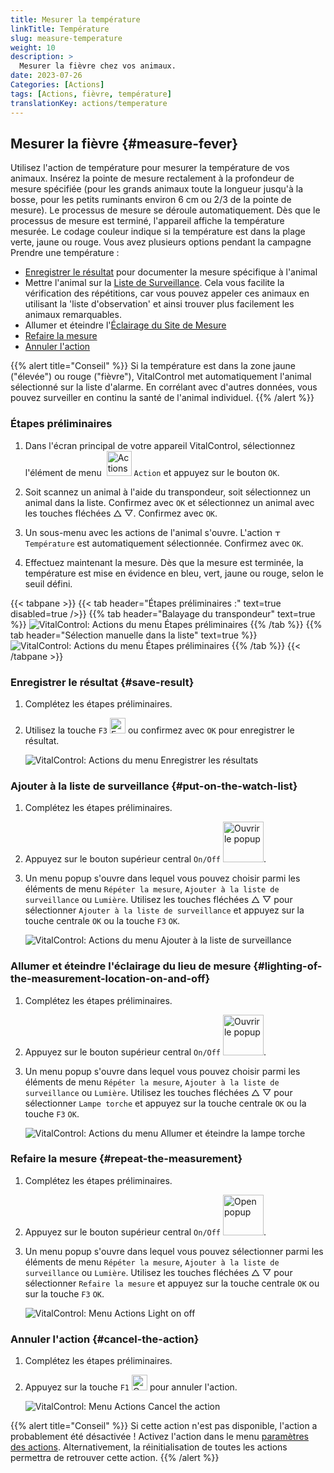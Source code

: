 ```yaml
---
title: Mesurer la température
linkTitle: Température
slug: measure-temperature
weight: 10
description: >
  Mesurer la fièvre chez vos animaux.
date: 2023-07-26
Categories: [Actions]
tags: [Actions, fièvre, température]
translationKey: actions/temperature
---
```


## Mesurer la fièvre {#measure-fever}

Utilisez l'action de température pour mesurer la température de vos animaux. Insérez la pointe de mesure rectalement à la profondeur de mesure spécifiée (pour les grands animaux toute la longueur jusqu'à la bosse, pour les petits ruminants environ 6 cm ou 2/3 de la pointe de mesure). Le processus de mesure se déroule automatiquement. Dès que le processus de mesure est terminé, l'appareil affiche la température mesurée. Le codage couleur indique si la température est dans la plage verte, jaune ou rouge. Vous avez plusieurs options pendant la campagne Prendre une température :

- [Enregistrer le résultat](#save-result) pour documenter la mesure spécifique à l'animal
- Mettre l'animal sur la [Liste de Surveillance](#put-on-the-watch-list). Cela vous facilite la vérification des répétitions, car vous pouvez appeler ces animaux en utilisant la 'liste d'observation' et ainsi trouver plus facilement les animaux remarquables.
- Allumer et éteindre l'[Éclairage du Site de Mesure](#lighting-of-the-measurement-location-on-and-off)
- [Refaire la mesure](#repeat-the-measurement)
- [Annuler l'action](#cancel-the-action)

{{% alert title="Conseil" %}}
Si la température est dans la zone jaune ("élevée") ou rouge ("fièvre"), VitalControl met automatiquement l'animal sélectionné sur la liste d'alarme. En corrélant avec d'autres données, vous pouvez surveiller en continu la santé de l'animal individuel.
{{% /alert %}}

### Étapes préliminaires

1. Dans l'écran principal de votre appareil VitalControl, sélectionnez l'élément de menu &nbsp;<img src="/icons/actions.svg" width="40" align="bottom" alt="Actions" /> `Action` et appuyez sur le bouton `OK`.

2. Soit scannez un animal à l'aide du transpondeur, soit sélectionnez un animal dans la liste. Confirmez avec `OK` et sélectionnez un animal avec les touches fléchées △ ▽. Confirmez avec `OK`.

3. Un sous-menu avec les actions de l'animal s'ouvre. L'action <img src="/icons/actions/temperature.svg" width="10" align="bottom" alt="Température" /> `Température` est automatiquement sélectionnée. Confirmez avec `OK`.

4. Effectuez maintenant la mesure. Dès que la mesure est terminée, la température est mise en évidence en bleu, vert, jaune ou rouge, selon le seuil défini.

{{< tabpane >}}
{{< tab header="Étapes préliminaires :" text=true disabled=true />}}
{{% tab header="Balayage du transpondeur" text=true %}}
![VitalControl: Actions du menu Étapes préliminaires](../images/firststeps-scan.png "Étapes préliminaires")
{{% /tab %}}
{{% tab header="Sélection manuelle dans la liste" text=true %}}
![VitalControl: Actions du menu Étapes préliminaires](../images/firststeps.png "Étapes préliminaires")
{{% /tab %}}
{{< /tabpane >}}

### Enregistrer le résultat {#save-result}

1. Complétez les étapes préliminaires.

2. Utilisez la touche `F3` <img src="/icons/footer/save.svg" width="25" align="bottom" alt="Enregistrer" /> ou confirmez avec `OK` pour enregistrer le résultat.

    ![VitalControl: Actions du menu Enregistrer les résultats](../images/saveresults.png "Enregistrer les résultats")

### Ajouter à la liste de surveillance {#put-on-the-watch-list}

1. Complétez les étapes préliminaires.

2. Appuyez sur le bouton supérieur central `On/Off` <img src="/icons/footer/repeat_add_to_watch.svg" width="65" align="bottom" alt="Ouvrir le popup" />.

3. Un menu popup s'ouvre dans lequel vous pouvez choisir parmi les éléments de menu `Répéter la mesure`, `Ajouter à la liste de surveillance` ou `Lumière`. Utilisez les touches fléchées △ ▽ pour sélectionner `Ajouter à la liste de surveillance` et appuyez sur la touche centrale `OK` ou la touche `F3` `OK`.

    ![VitalControl: Actions du menu Ajouter à la liste de surveillance](../images/watchlist.png "Ajouter à la liste de surveillance")

### Allumer et éteindre l'éclairage du lieu de mesure {#lighting-of-the-measurement-location-on-and-off}

1. Complétez les étapes préliminaires.

2. Appuyez sur le bouton supérieur central `On/Off` <img src="/icons/footer/repeat_add_to_watch.svg" width="65" align="bottom" alt="Ouvrir le popup" />.

3. Un menu popup s'ouvre dans lequel vous pouvez choisir parmi les éléments de menu `Répéter la mesure`, `Ajouter à la liste de surveillance` ou `Lumière`. Utilisez les touches fléchées △ ▽ pour sélectionner `Lampe torche` et appuyez sur la touche centrale `OK` ou la touche `F3` `OK`.

    ![VitalControl: Actions du menu Allumer et éteindre la lampe torche](../images/light.png "Allumer et éteindre la lampe torche")

### Refaire la mesure {#repeat-the-measurement}

1. Complétez les étapes préliminaires.

2. Appuyez sur le bouton supérieur central `On/Off` <img src="/icons/footer/repeat_add_to_watch.svg" width="65" align="bottom" alt="Open popup" />.

3. Un menu popup s'ouvre dans lequel vous pouvez sélectionner parmi les éléments de menu `Répéter la mesure`, `Ajouter à la liste de surveillance` ou `Lumière`. Utilisez les touches fléchées △ ▽ pour sélectionner `Refaire la mesure` et appuyez sur la touche centrale `OK` ou sur la touche `F3` `OK`.

    ![VitalControl: Menu Actions Light on off](../images/repeat.png "Light on off")

### Annuler l'action {#cancel-the-action}

1. Complétez les étapes préliminaires.

2. Appuyez sur la touche `F1` <img src="/icons/footer/cancel.svg" width="25" align="bottom" alt="Cancel" /> pour annuler l'action.

    ![VitalControl: Menu Actions Cancel the action](../images/saveresults.png "Cancel the action")

{{% alert title="Conseil" %}}
Si cette action n'est pas disponible, l'action a probablement été désactivée ! Activez l'action dans le menu [paramètres des actions](../setting/). Alternativement, la réinitialisation de toutes les actions permettra de retrouver cette action.
{{% /alert %}}
